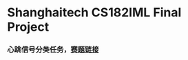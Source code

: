 # Shanghaitech CS182IML Final Project
### 心跳信号分类任务，[赛题链接](https://tianchi.aliyun.com/competition/entrance/531883)